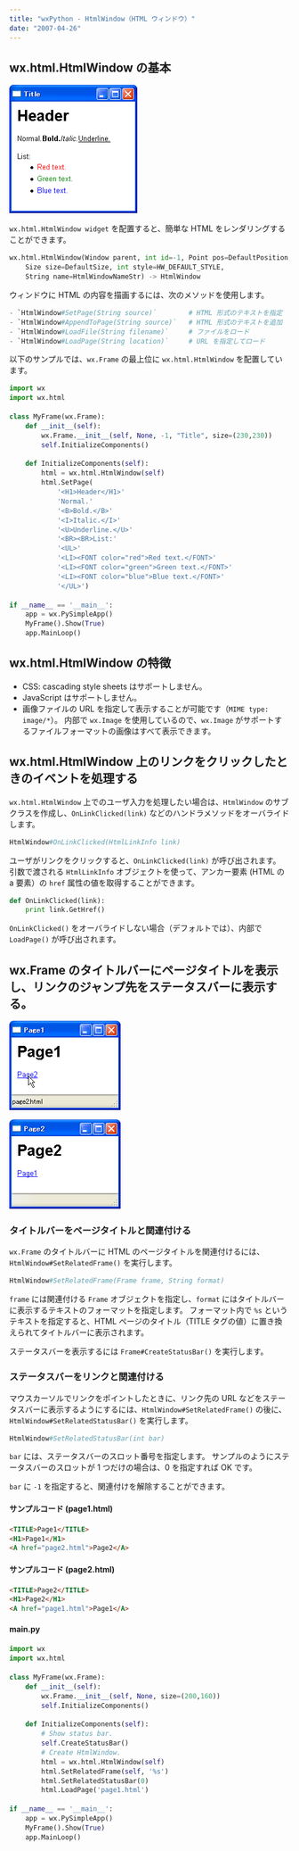 ```yaml
---
title: "wxPython - HtmlWindow（HTML ウィンドウ）"
date: "2007-04-26"
---
```


wx.html.HtmlWindow の基本
----

![./image/20070426-html_window.png](./image/20070426-html_window.png)

`wx.html.HtmlWindow widget` を配置すると、簡単な HTML をレンダリングすることができます。

```python
wx.html.HtmlWindow(Window parent, int id=-1, Point pos=DefaultPosition,
    Size size=DefaultSize, int style=HW_DEFAULT_STYLE,
    String name=HtmlWindowNameStr) -> HtmlWindow
```

ウィンドウに HTML の内容を描画するには、次のメソッドを使用します。

```python
- `HtmlWindow#SetPage(String source)`        # HTML 形式のテキストを指定
- `HtmlWindow#AppendToPage(String source)`   # HTML 形式のテキストを追加
- `HtmlWindow#LoadFile(String filename)`     # ファイルをロード
- `HtmlWindow#LoadPage(String location)`     # URL を指定してロード
```

以下のサンプルでは、`wx.Frame` の最上位に `wx.html.HtmlWindow` を配置しています。

```python
import wx
import wx.html

class MyFrame(wx.Frame):
    def __init__(self):
        wx.Frame.__init__(self, None, -1, "Title", size=(230,230))
        self.InitializeComponents()

    def InitializeComponents(self):
        html = wx.html.HtmlWindow(self)
        html.SetPage(
            '<H1>Header</H1>'
            'Normal.'
            '<B>Bold.</B>'
            '<I>Italic.</I>'
            '<U>Underline.</U>'
            '<BR><BR>List:'
            '<UL>'
            '<LI><FONT color="red">Red text.</FONT>'
            '<LI><FONT color="green">Green text.</FONT>'
            '<LI><FONT color="blue">Blue text.</FONT>'
            '</UL>')

if __name__ == '__main__':
    app = wx.PySimpleApp()
    MyFrame().Show(True)
    app.MainLoop()
```


wx.html.HtmlWindow の特徴
----

- CSS: cascading style sheets はサポートしません。
- JavaScript はサポートしません。
- 画像ファイルの URL を指定して表示することが可能です（`MIME type: image/*`）。
内部で `wx.Image` を使用しているので、`wx.Image` がサポートするファイルフォーマットの画像はすべて表示できます。


wx.html.HtmlWindow 上のリンクをクリックしたときのイベントを処理する
----

`wx.html.HtmlWindow` 上でのユーザ入力を処理したい場合は、`HtmlWindow` のサブクラスを作成し、`OnLinkClicked(link)` などのハンドラメソッドをオーバライドします。

```python
HtmlWindow#OnLinkClicked(HtmlLinkInfo link)
```

ユーザがリンクをクリックすると、`OnLinkClicked(link)` が呼び出されます。
引数で渡される `HtmlLinkInfo` オブジェクトを使って、アンカー要素 (HTML の a 要素）の `href` 属性の値を取得することができます。

```python
def OnLinkClicked(link):
    print link.GetHref()
```

`OnLinkClicked()` をオーバライドしない場合（デフォルトでは）、内部で `LoadPage()` が呼び出されます。


wx.Frame のタイトルバーにページタイトルを表示し、リンクのジャンプ先をステータスバーに表示する。
----

![./image/20070524-html_window_statusbar.png](./image/20070524-html_window_statusbar.png)

![./image/20070524-html_window_statusbar2.png](./image/20070524-html_window_statusbar2.png)


### タイトルバーをページタイトルと関連付ける

`wx.Frame` のタイトルバーに HTML のページタイトルを関連付けるには、`HtmlWindow#SetRelatedFrame()` を実行します。

```python
HtmlWindow#SetRelatedFrame(Frame frame, String format)
```

`frame` には関連付ける `Frame` オブジェクトを指定し、`format` にはタイトルバーに表示するテキストのフォーマットを指定します。
フォーマット内で `%s` というテキストを指定すると、HTML ページのタイトル（TITLE タグの値）に置き換えられてタイトルバーに表示されます。

ステータスバーを表示するには `Frame#CreateStatusBar()` を実行します。


### ステータスバーをリンクと関連付ける

マウスカーソルでリンクをポイントしたときに、リンク先の URL などをステータスバーに表示するようにするには、`HtmlWindow#SetRelatedFrame()` の後に、`HtmlWindow#SetRelatedStatusBar()` を実行します。

```python
HtmlWindow#SetRelatedStatusBar(int bar)
```

`bar` には、ステータスバーのスロット番号を指定します。
サンプルのようにステータスバーのスロットが 1 つだけの場合は、0 を指定すれば OK です。

`bar` に `-1` を指定すると、関連付けを解除することができます。


#### サンプルコード (page1.html)

```html
<TITLE>Page1</TITLE>
<H1>Page1</H1>
<A href="page2.html">Page2</A>
```

#### サンプルコード (page2.html)

```html
<TITLE>Page2</TITLE>
<H1>Page2</H1>
<A href="page1.html">Page1</A>
```

#### main.py

```python
import wx
import wx.html

class MyFrame(wx.Frame):
    def __init__(self):
        wx.Frame.__init__(self, None, size=(200,160))
        self.InitializeComponents()

    def InitializeComponents(self):
        # Show status bar.
        self.CreateStatusBar()
        # Create HtmlWindow.
        html = wx.html.HtmlWindow(self)
        html.SetRelatedFrame(self, '%s')
        html.SetRelatedStatusBar(0)
        html.LoadPage('page1.html')

if __name__ == '__main__':
    app = wx.PySimpleApp()
    MyFrame().Show(True)
    app.MainLoop()
```

